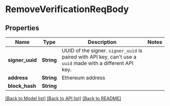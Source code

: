 # RemoveVerificationReqBody

## Properties

Name | Type | Description | Notes
------------ | ------------- | ------------- | -------------
**signer_uuid** | **String** | UUID of the signer. `signer_uuid` is paired with API key, can't use a `uuid` made with a different API key.  | 
**address** | **String** | Ethereum address | 
**block_hash** | **String** |  | 

[[Back to Model list]](../README.md#documentation-for-models) [[Back to API list]](../README.md#documentation-for-api-endpoints) [[Back to README]](../README.md)


